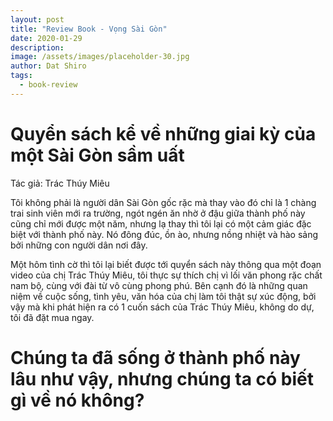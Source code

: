 ```yaml
---
layout: post
title: "Review Book - Vọng Sài Gòn"
date: 2020-01-29
description:
image: /assets/images/placeholder-30.jpg
author: Dat Shiro
tags:
  - book-review
---
```


# Quyển sách kể về những giai kỳ của một Sài Gòn sầm uất
Tác giả: Trác Thúy Miêu

Tôi không phải là người dân Sài Gòn gốc rặc mà thay vào đó chỉ là 1 chàng trai sinh viên mới ra trường, ngót ngén ăn nhờ ở đậu giữa thành phố này cũng chỉ mới được một năm, nhưng lạ thay thì tôi lại có một cảm giác đặc biệt với thành phố này. Nó đông đúc, ồn ào, nhưng nồng nhiệt và hào sảng bởi những con người dân nơi đây.

Một hôm tình cờ thì tôi lại biết được tới quyển sách này thông qua một đoạn video của chị Trác Thúy Miêu, tôi thực sự thích chị vì lối văn phong rặc chất nam bộ, cùng với đài từ vô cùng phong phú. Bên cạnh đó là những quan niệm về cuộc sống, tình yêu, văn hóa của chị làm tôi thật sự xúc động, bởi vậy mà khi phát hiện ra có 1 cuốn sách của Trác Thúy Miêu, không do dự, tôi đã đặt mua ngay.

# Chúng ta đã sống ở thành phố này lâu như vậy, nhưng chúng ta có biết gì về nó không?

